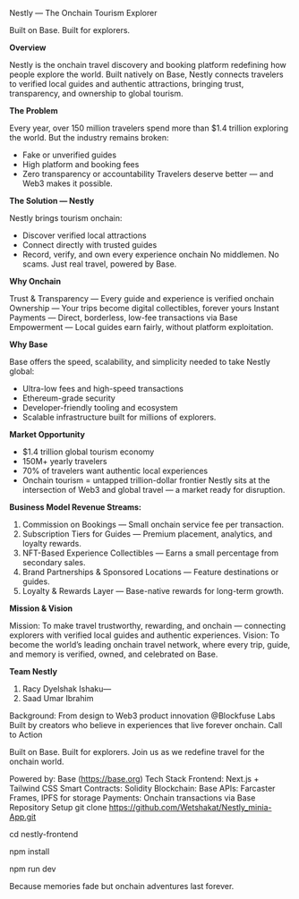 Nestly — The Onchain Tourism Explorer

Built on Base. Built for explorers.

**Overview**

Nestly is the onchain travel discovery and booking platform redefining how people explore
the world.
Built natively on Base, Nestly connects travelers to verified local guides and authentic
attractions, bringing trust, transparency, and ownership to global tourism.

**The Problem**

Every year, over 150 million travelers spend more than $1.4 trillion exploring the world.
But the industry remains broken:
- Fake or unverified guides
- High platform and booking fees
- Zero transparency or accountability
Travelers deserve better — and Web3 makes it possible.

**The Solution — Nestly**

Nestly brings tourism onchain:
- Discover verified local attractions
- Connect directly with trusted guides
- Record, verify, and own every experience onchain
No middlemen. No scams. Just real travel, powered by Base.

**Why Onchain**

Trust & Transparency — Every guide and experience is verified onchain
Ownership — Your trips become digital collectibles, forever yours
Instant Payments — Direct, borderless, low-fee transactions via Base
Empowerment — Local guides earn fairly, without platform exploitation.

**Why Base**

Base offers the speed, scalability, and simplicity needed to take Nestly global:
- Ultra-low fees and high-speed transactions
- Ethereum-grade security
- Developer-friendly tooling and ecosystem
- Scalable infrastructure built for millions of explorers.
  
**Market Opportunity**
- $1.4 trillion global tourism economy
- 150M+ yearly travelers
- 70% of travelers want authentic local experiences
- Onchain tourism = untapped trillion-dollar frontier
Nestly sits at the intersection of Web3 and global travel — a market ready for disruption.

**Business Model
Revenue Streams:**

1. Commission on Bookings — Small onchain service fee per transaction.
2. Subscription Tiers for Guides — Premium placement, analytics, and loyalty rewards.
3. NFT-Based Experience Collectibles — Earns a small percentage from secondary sales.
4. Brand Partnerships & Sponsored Locations — Feature destinations or guides.
5. Loyalty & Rewards Layer — Base-native rewards for long-term growth.

**Mission & Vision**

Mission: To make travel trustworthy, rewarding, and onchain — connecting explorers with
verified local guides and authentic experiences.
Vision: To become the world’s leading onchain travel network, where every trip, guide, and
memory is verified, owned, and celebrated on Base.


**Team Nestly**

1. Racy Dyelshak Ishaku— 
2. Saad Umar Ibrahim

Background: From design to Web3 product innovation @Blockfuse Labs
Built by creators who believe in experiences that live forever onchain.
Call to Action

Built on Base. Built for explorers.
Join us as we redefine travel for the onchain world.

Powered by: Base (https://base.org)
Tech Stack
Frontend: Next.js + Tailwind CSS
Smart Contracts: Solidity
Blockchain: Base
APIs: Farcaster Frames, IPFS for storage
Payments: Onchain transactions via Base
Repository Setup
git clone https://github.com/Wetshakat/Nestly_minia-App.git

cd nestly-frontend

npm install

npm run dev


Because memories fade  but onchain adventures last forever.
